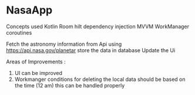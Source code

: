 # NasaApp

Concepts used
Kotlin
Room
hilt dependency injection
MVVM
WorkManager
coroutines

Fetch the astronomy information from Api using https://api.nasa.gov/planetar
store the data in database 
Update the Ui


Areas of Improvements :

1) UI can be improved
2) Workmanger conditions for deleting the local data should be based on the time (12 am) this can be handled properly

